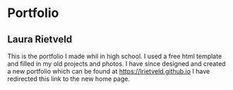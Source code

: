 # Portfolio
## Laura Rietveld
This is the portfolio I made whil in high school. I used a free html template and filled in my old projects and photos. I have since designed and created a new portfolio which can be found at https://lrietveld.github.io
I have redirected this link to the new home page. 
